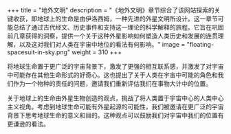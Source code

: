 +++
title = "地外文明"
description = "《地外文明》章节综合了该网站探索的关键收获，即地球上的生命是由伊洛西姆，一种先进的外星文明所设计。这一章节可能总结了通过古代经文、历史事件和支持这一理论的科学解释的旅程。它旨在巩固前几章获得的洞察，提供一个关于这种外星影响如何塑造人类历史和发展的连贯理解，以及这对我们对人类在宇宙中地位的看法有何影响。"
image = "floating-spacesuit-in-sky.png"
weight = 310
+++

将地球生命置于更广泛的宇宙背景下，激发了更强的相互联系感，并激发了对宇宙中可能存在其他生命形式的好奇心。这也提出了关于人类在宇宙中可能的角色和我们作为一个物种的责任的问题，邀请我们重新评估我们在事物大计中的位置。

关于地球上的生命由外星生物创造的观点，挑战了将人类置于宇宙中心的人类中心主义视角。考虑到地球生命可能有外星起源的可能性，我们被邀请在更广泛的宇宙背景下思考地球生命的意义和目的。这种观点可以鼓励我们对宇宙中我们的位置有更谦逊的看法。
